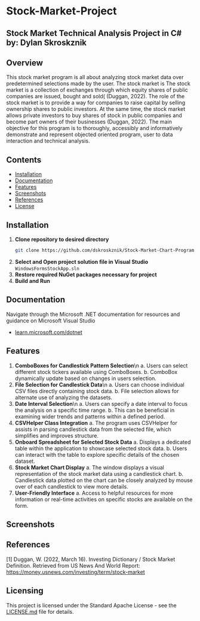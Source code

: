# Stock-Market-Project
Stock Market Technical Analysis Project in C# by: Dylan Skroskznik
---
## Overview
This stock market program is all about analyzing stock market data over predetermined selections made by the user. The stock market is The stock market is a collection of exchanges through which equity shares of public companies are issued, bought and sold( (Duggan, 2022). The role of the stock market is to provide a way for companies to raise capital by selling ownership shares to public investors. At the same time, the stock market allows private investors to buy shares of stock in public companies and become part owners of their businesses (Duggan, 2022). 
The main objective for this program is to thoroughly, accessibly and informatively demonstrate and represent objected oriented program, user to data interaction and technical analysis.

## Contents
- [Installation](#installation)
- [Documentation](#documentation)
- [Features](#features)
- [Screenshots](#screenshots)
- [References](#references)
- [License](#license)

## Installation
1. **Clone repository to desired directory**
   ```bash
   git clone https://github.com/dskroskznik/Stock-Market-Chart-Program.githttps://github.com/dskroskznik/Stock-Market-Chart-Program.git```
2. **Select and Open project solution file in Visual Studio**
   ```WindowsFormsStockApp.sln```
3. **Restore required NuGet packages necessary for project**
4. **Build and Run**

## Documentation
Navigate through the Microsoft .NET documentation for resources and guidance on Microsoft Visual Studio
  - [learn.microsoft.com/dotnet](https://learn.microsoft.com/en-us/dotnet/)

## Features
1. **ComboBoxes for Candlestick Pattern Selection**\n
  a. Users can select different stock tickers available using ComboBoxes.
  b. ComboBox dynamically update based on changes in users selection.
2. **File Selection for Candlestick Data**\n
  a. Users can choose individual CSV files directly containing stock data.
  b. File selection allows for alternate use of analyzing the datasets.
3. **Date Interval Selection**\n
  a. Users can specify a date interval to focus the analysis on a specific time range.
  b. This can be beneficial in examining wider trends and patterns within a defined period.
4. **CSVHelper Class Integration**
  a. The program uses CSVHelper for assists in parsing candlestick data from the selected file, which simplifies and improves structure.
5. **Onboard Spreadsheet for Selected Stock Data**
  a. Displays a dedicated table within the application to showcase selected stock data.
  b. Users can interact with the table to explore specific details of the chosen dataset.
6. **Stock Market Chart Display**
  a. The window displays a visual representation of the stock market data using a candlestick chart.
  b. Candlestick data plotted on the chart can be closely analyzed by mouse over of each candlestick to view more details.
7. **User-Friendly Interface**
  a. Access to helpful resources for more information or real-time activities on specific stocks are available on the form.

## Screenshots 


## References
[1] Duggan, W. (2022, March 16). Investing Dictionary / Stock Market Definition. Retrieved from US News And World Report: https://money.usnews.com/investing/term/stock-market

## Licensing
This project is licensed under the Standard Apache License - see the [LICENSE.md](LICENSE.md) file for details.

